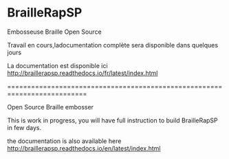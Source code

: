 # BrailleRapSP

Embosseuse Braille Open Source

Travail en cours,ladocumentation complète sera disponible dans quelques jours

La documentation est disponible ici http://braillerapsp.readthedocs.io/fr/latest/index.html

==========================================================================

Open Source Braille embosser

This is work in progress, you will have full instruction to build BrailleRapSP in few days.

the documentation is also available here http://braillerapsp.readthedocs.io/en/latest/index.html


